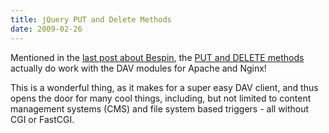 ```yaml
---
title: jQuery PUT and Delete Methods
date: 2009-02-26
---
```

Mentioned in the <a href="http://www.docunext.com/2009/02/25/bespin-install-on-debian/">last post about Bespin</a>, the <a href="http://homework.nwsnet.de/news/9132_put-and-delete-with-jquery">PUT and DELETE methods</a> actually do work with the DAV modules for Apache and Nginx!

This is a wonderful thing, as it makes for a super easy DAV client, and thus opens the door for many cool things, including, but not limited to content management systems (CMS) and file system based triggers - all without CGI or FastCGI.

